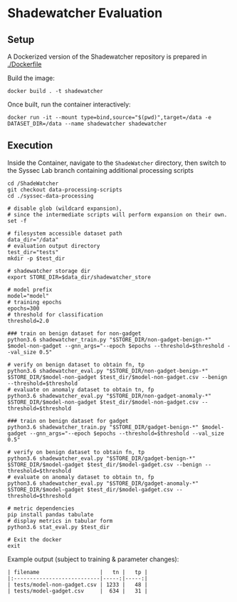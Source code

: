 # Shadewatcher Evaluation

## Setup

A Dockerized version of the Shadewatcher repository is prepared in [./Dockerfile](./Dockerfile)

Build the image:

```shell
docker build . -t shadewatcher
```

Once built, run the container interactively:

```shell
docker run -it --mount type=bind,source="$(pwd)",target=/data -e DATASET_DIR=/data --name shadewatcher shadewatcher
```

## Execution

Inside the Container, navigate to the `ShadeWatcher` directory, then switch to the Syssec Lab branch containing additional processing scripts

```shell
cd /ShadeWatcher
git checkout data-processing-scripts 
cd ./syssec-data-processing

# disable glob (wildcard expansion),
# since the intermediate scripts will perform expansion on their own.
set -f

# filesystem accessible dataset path
data_dir="/data"
# evaluation output directory
test_dir="tests"
mkdir -p $test_dir

# shadewatcher storage dir
export STORE_DIR=$data_dir/shadewatcher_store

# model prefix
model="model"
# training epochs
epochs=300
# threshold for classification
threshold=2.0

### train on benign dataset for non-gadget
python3.6 shadewatcher_train.py "$STORE_DIR/non-gadget-benign-*" $model-non-gadget --gnn_args="--epoch $epochs --threshold=$threshold --val_size 0.5"

# verify on benign dataset to obtain fn, tp
python3.6 shadewatcher_eval.py "$STORE_DIR/non-gadget-benign-*" $STORE_DIR/$model-non-gadget $test_dir/$model-non-gadget.csv --benign --threshold=$threshold
# evaluate on anomaly dataset to obtain tn, fp
python3.6 shadewatcher_eval.py "$STORE_DIR/non-gadget-anomaly-*" $STORE_DIR/$model-non-gadget $test_dir/$model-non-gadget.csv --threshold=$threshold

### train on benign dataset for gadget
python3.6 shadewatcher_train.py "$STORE_DIR/gadget-benign-*" $model-gadget --gnn_args="--epoch $epochs --threshold=$threshold --val_size 0.5"

# verify on benign dataset to obtain fn, tp
python3.6 shadewatcher_eval.py "$STORE_DIR/gadget-benign-*" $STORE_DIR/$model-gadget $test_dir/$model-gadget.csv --benign --threshold=$threshold
# evaluate on anomaly dataset to obtain tn, fp
python3.6 shadewatcher_eval.py "$STORE_DIR/gadget-anomaly-*" $STORE_DIR/$model-gadget $test_dir/$model-gadget.csv --threshold=$threshold

# metric dependencies
pip install pandas tabulate
# display metrics in tabular form
python3.6 stat_eval.py $test_dir

# Exit the docker
exit
```

Example output (subject to training & parameter changes):

```shell
| filename                   |   tn |   tp |
|:---------------------------|-----:|-----:|
| tests/model-non-gadget.csv | 1233 |   48 |
| tests/model-gadget.csv     |  634 |   31 |
```




